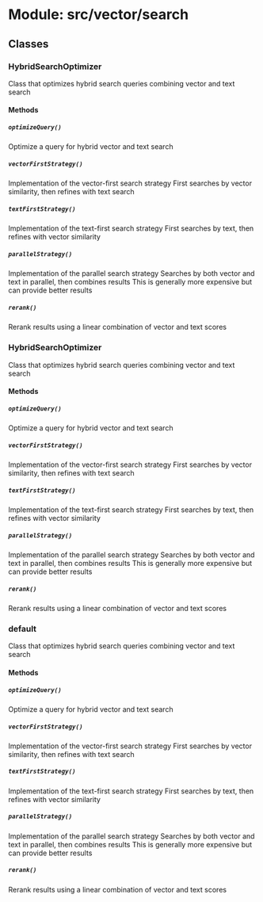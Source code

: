 # Module: src/vector/search

## Classes

### HybridSearchOptimizer

Class that optimizes hybrid search queries combining vector and text search

#### Methods

##### `optimizeQuery()`

Optimize a query for hybrid vector and text search


##### `vectorFirstStrategy()`

Implementation of the vector-first search strategy
First searches by vector similarity, then refines with text search


##### `textFirstStrategy()`

Implementation of the text-first search strategy
First searches by text, then refines with vector similarity


##### `parallelStrategy()`

Implementation of the parallel search strategy
Searches by both vector and text in parallel, then combines results
This is generally more expensive but can provide better results


##### `rerank()`

Rerank results using a linear combination of vector and text scores



### HybridSearchOptimizer

Class that optimizes hybrid search queries combining vector and text search

#### Methods

##### `optimizeQuery()`

Optimize a query for hybrid vector and text search


##### `vectorFirstStrategy()`

Implementation of the vector-first search strategy
First searches by vector similarity, then refines with text search


##### `textFirstStrategy()`

Implementation of the text-first search strategy
First searches by text, then refines with vector similarity


##### `parallelStrategy()`

Implementation of the parallel search strategy
Searches by both vector and text in parallel, then combines results
This is generally more expensive but can provide better results


##### `rerank()`

Rerank results using a linear combination of vector and text scores



### default

Class that optimizes hybrid search queries combining vector and text search

#### Methods

##### `optimizeQuery()`

Optimize a query for hybrid vector and text search


##### `vectorFirstStrategy()`

Implementation of the vector-first search strategy
First searches by vector similarity, then refines with text search


##### `textFirstStrategy()`

Implementation of the text-first search strategy
First searches by text, then refines with vector similarity


##### `parallelStrategy()`

Implementation of the parallel search strategy
Searches by both vector and text in parallel, then combines results
This is generally more expensive but can provide better results


##### `rerank()`

Rerank results using a linear combination of vector and text scores



